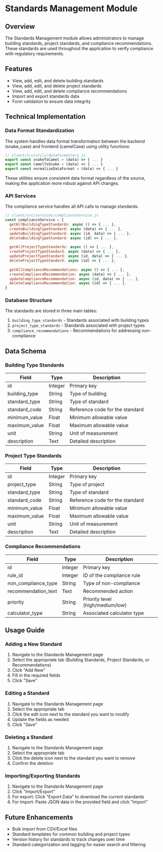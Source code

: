 # Standards Management Module

## Overview

The Standards Management module allows administrators to manage building standards, project standards, and compliance recommendations. These standards are used throughout the application to verify compliance with regulatory requirements.

## Features

- View, add, edit, and delete building standards
- View, add, edit, and delete project standards 
- View, add, edit, and delete compliance recommendations
- Import and export standards data
- Form validation to ensure data integrity

## Technical Implementation

### Data Format Standardization

The system handles data format transformation between the backend (snake_case) and frontend (camelCase) using utility functions:

```javascript
// client/src/utils/dataFormatters.js
export const snakeToCamel = (data) => { ... }
export const camelToSnake = (data) => { ... }
export const normalizeDataFormat = (data) => { ... }
```

These utilities ensure consistent data format regardless of the source, making the application more robust against API changes.

### API Services

The compliance service handles all API calls to manage standards:

```javascript
// client/src/services/complianceService.js
const complianceService = {
  getAllBuildingTypeStandards: async () => { ... },
  createBuildingTypeStandard: async (data) => { ... },
  updateBuildingTypeStandard: async (id, data) => { ... },
  deleteBuildingTypeStandard: async (id) => { ... },
  
  getAllProjectTypeStandards: async () => { ... },
  createProjectTypeStandard: async (data) => { ... },
  updateProjectTypeStandard: async (id, data) => { ... },
  deleteProjectTypeStandard: async (id) => { ... },
  
  getAllComplianceRecommendations: async () => { ... },
  createComplianceRecommendation: async (data) => { ... },
  updateComplianceRecommendation: async (id, data) => { ... },
  deleteComplianceRecommendation: async (id) => { ... },
}
```

### Database Structure

The standards are stored in three main tables:

1. `building_type_standards` - Standards associated with building types
2. `project_type_standards` - Standards associated with project types
3. `compliance_recommendations` - Recommendations for addressing non-compliance

## Data Schema

### Building Type Standards

| Field | Type | Description |
|-------|------|-------------|
| id | Integer | Primary key |
| building_type | String | Type of building |
| standard_type | String | Type of standard |
| standard_code | String | Reference code for the standard |
| minimum_value | Float | Minimum allowable value |
| maximum_value | Float | Maximum allowable value |
| unit | String | Unit of measurement |
| description | Text | Detailed description |

### Project Type Standards

| Field | Type | Description |
|-------|------|-------------|
| id | Integer | Primary key |
| project_type | String | Type of project |
| standard_type | String | Type of standard |
| standard_code | String | Reference code for the standard |
| minimum_value | Float | Minimum allowable value |
| maximum_value | Float | Maximum allowable value |
| unit | String | Unit of measurement |
| description | Text | Detailed description |

### Compliance Recommendations

| Field | Type | Description |
|-------|------|-------------|
| id | Integer | Primary key |
| rule_id | Integer | ID of the compliance rule |
| non_compliance_type | String | Type of non-compliance |
| recommendation_text | Text | Recommended action |
| priority | String | Priority level (high/medium/low) |
| calculator_type | String | Associated calculator type |

## Usage Guide

### Adding a New Standard

1. Navigate to the Standards Management page
2. Select the appropriate tab (Building Standards, Project Standards, or Recommendations)
3. Click "Add New"
4. Fill in the required fields
5. Click "Save"

### Editing a Standard

1. Navigate to the Standards Management page
2. Select the appropriate tab
3. Click the edit icon next to the standard you want to modify
4. Update the fields as needed
5. Click "Save"

### Deleting a Standard

1. Navigate to the Standards Management page
2. Select the appropriate tab
3. Click the delete icon next to the standard you want to remove
4. Confirm the deletion

### Importing/Exporting Standards

1. Navigate to the Standards Management page
2. Click "Import/Export"
3. For export: Click "Export Data" to download the current standards
4. For import: Paste JSON data in the provided field and click "Import"

## Future Enhancements

- Bulk import from CSV/Excel files
- Standard templates for common building and project types
- Version history for standards to track changes over time
- Standard categorization and tagging for easier search and filtering 